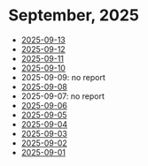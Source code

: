 # September, 2025

* [2025-09-13](13)
* [2025-09-12](12)
* [2025-09-11](11)
* [2025-09-10](10)
* 2025-09-09: no report
* [2025-09-08](08)
* 2025-09-07: no report
* [2025-09-06](06)
* [2025-09-05](05)
* [2025-09-04](04)
* [2025-09-03](03)
* [2025-09-02](02)
* [2025-09-01](01)
